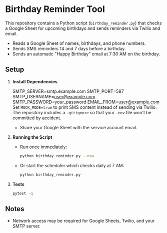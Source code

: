# Birthday Reminder Tool

This repository contains a Python script (`birthday_reminder.py`) that checks a Google Sheet for upcoming birthdays and sends reminders via Twilio and email.

- Reads a Google Sheet of names, birthdays, and phone numbers.
- Sends SMS reminders 14 and 7 days before a birthday.
- Sends an automatic "Happy Birthday" email at 7:30 AM on the birthday.
## Setup

1. **Install Dependencies**

   SMTP_SERVER=smtp.example.com
   SMTP_PORT=587
   SMTP_USERNAME=user@example.com
   SMTP_PASSWORD=your_password
   EMAIL_FROM=user@example.com
   Set `MOCK_MODE=true` to print SMS content instead of sending via Twilio. The repository includes a `.gitignore` so that your `.env` file won't be committed by accident.
   - Share your Google Sheet with the service account email.

4. **Running the Script**
   - Run once immediately:
     ```bash
     python birthday_reminder.py --now
     ```
   - Or start the scheduler which checks daily at 7 AM:
     ```bash
     python birthday_reminder.py
     ```
5. **Tests**
   ```bash
   pytest -q
   ```
## Notes

- Network access may be required for Google Sheets, Twilio, and your SMTP server.
